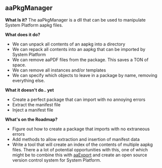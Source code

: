 
aaPkgManager
------------

**What Is it?**
The aaPkgManager is a dll that can be used to manipulate System Platform aapkg files.

**What does it do?**

 - We can unpack all contents of an aapkg into a directory
 - We can repack all contents into an aapkg that can be imported by System Platform
 - We can remove aaPDF files from the package.  This saves a TON of space.
 - We can remove all instances and/or templates
 - We can specify which objects to leave in a package by name, removing everything else.

**What it doesn't do.. yet**

 - Create a perfect package that can import with no annoying errors
 - Extract the manifest file
 - Inject a manifest file

**What's on the Roadmap?**

 - Figure out how to create a package that imports with no extraneous errors
 - Add methods to allow extraction and insertion of manifest data
 - Write a tool that will create an index of the contents of multiple aapkg files.  There a a lot of potential opportunities with this, one of which might be to combine this with [aaExport](https://github.com/aaOpenSource/aaExport) and create an open source version control system for System Platform.

